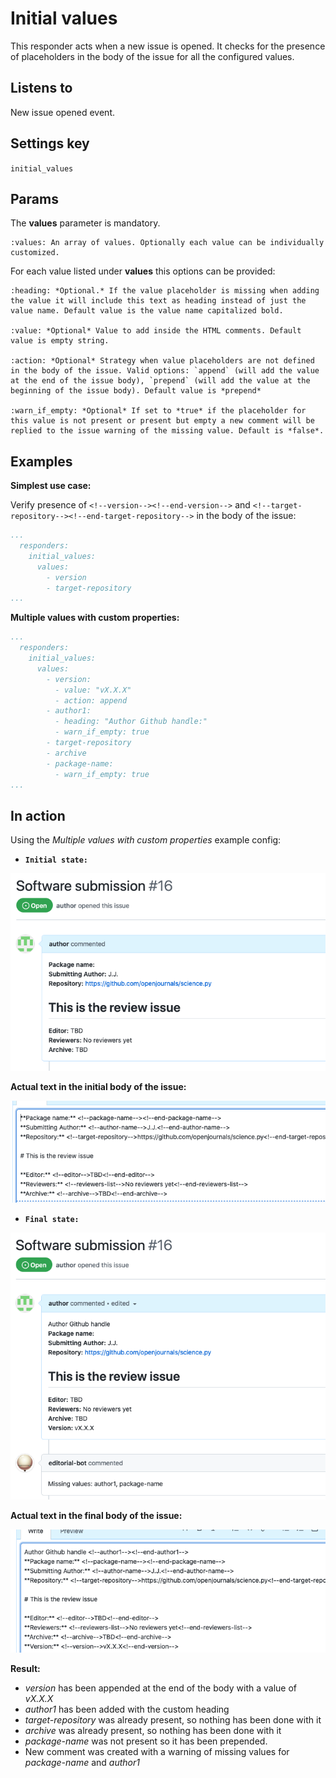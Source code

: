 Initial values
==============

This responder acts when a new issue is opened. It checks for the presence of placeholders in the body of the issue for all the configured values.

## Listens to

New issue opened event.

## Settings key

`initial_values`

## Params

The **values** parameter is mandatory.

```eval_rst
:values: An array of values. Optionally each value can be individually customized.

```

For each value listed under **values** this options can be provided:

```eval_rst
:heading: *Optional.* If the value placeholder is missing when adding the value it will include this text as heading instead of just the value name. Default value is the value name capitalized bold.

:value: *Optional* Value to add inside the HTML comments. Default value is empty string.

:action: *Optional* Strategy when value placeholders are not defined in the body of the issue. Valid options: `append` (will add the value at the end of the issue body), `prepend` (will add the value at the beginning of the issue body). Default value is *prepend*

:warn_if_empty: *Optional* If set to *true* if the placeholder for this value is not present or present but empty a new comment will be replied to the issue warning of the missing value. Default is *false*.
```

## Examples

**Simplest use case:**

Verify presence of `<!--version--><!--end-version-->` and `<!--target-repository--><!--end-target-repository-->` in the body of the issue:

```yaml
...
  responders:
    initial_values:
      values:
        - version
        - target-repository
...
```

**Multiple values with custom properties:**

```yaml
...
  responders:
    initial_values:
      values:
        - version:
          - value: "vX.X.X"
          - action: append
        - author1:
          - heading: "Author Github handle:"
          - warn_if_empty: true
        - target-repository
        - archive
        - package-name:
          - warn_if_empty: true
...
```

## In action

Using the _Multiple values with custom properties_ example config:

* **`Initial state:`**

![](../images/responders/initial_values_1.png "Initial values responder in action: Before")

**Actual text in the initial body of the issue:**

![](../images/responders/initial_values_1b.png "Initial values responder in action: Before: issue body text")

* **`Final state:`**

![](../images/responders/initial_values_2.png "Initial values responder in action: After")

**Actual text in the final body of the issue:**

![](../images/responders/initial_values_2b.png "Initial values responder in action: After: issue body text")

**Result:**
- _version_ has been appended at the end of the body with a value of _vX.X.X_
- _author1_ has been added with the custom heading
- _target-repository_ was already present, so nothing has been done with it
- _archive_ was already present, so nothing has been done with it
- _package-name_ was not present so it has been prepended.
- New comment was created with a warning of missing values for _package-name_ and _author1_
